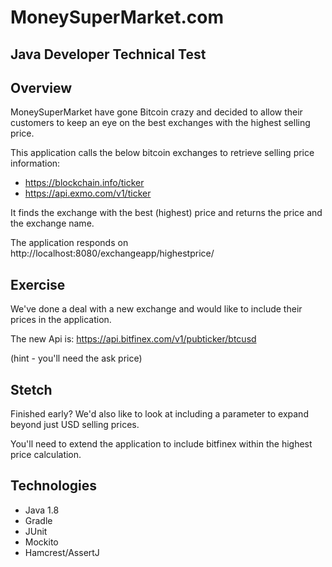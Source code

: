 # MoneySuperMarket.com 
## Java Developer Technical Test

## Overview

MoneySuperMarket have gone Bitcoin crazy and decided to allow their customers to keep an 
eye on the best exchanges with the highest selling price.

This application calls the below bitcoin exchanges to retrieve selling price information:

 * https://blockchain.info/ticker
 * https://api.exmo.com/v1/ticker

It finds the exchange with the best (highest) price and returns the price and the exchange name.

The application responds on http://localhost:8080/exchangeapp/highestprice/

## Exercise

We've done a deal with a new exchange and would like to include their prices in the application.

The new Api is:
https://api.bitfinex.com/v1/pubticker/btcusd

(hint - you'll need the ask price)

## Stetch

Finished early? We'd also like to look at including a parameter to expand beyond just USD selling prices.

You'll need to extend the application to include bitfinex within the highest price calculation.

## Technologies

 * Java 1.8
 * Gradle
 * JUnit
 * Mockito
 * Hamcrest/AssertJ
